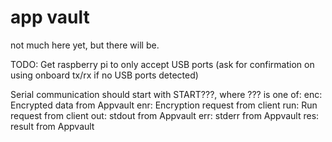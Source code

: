 # app vault

not much here yet, but there will be.


TODO:
Get raspberry pi to only accept USB ports (ask for confirmation on using onboard tx/rx if no USB ports detected)


Serial communication should start with START???, where ??? is one of:
enc: Encrypted data from Appvault
enr: Encryption request from client
run: Run request from client
out: stdout from Appvault
err: stderr from Appvault
res: result from Appvault
